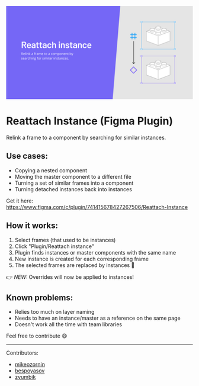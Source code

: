 ![logo](https://github.com/renancamm/figma-reattache-instance/blob/master/banner_2048x1024.png?raw=true)

# Reattach Instance (Figma Plugin)
Relink a frame to a component by searching for similar instances.

## Use cases:
- Copying a nested component
- Moving the master component to a different file
- Turning a set of similar frames into a component
- Turning detached instances back into instances

Get it here: https://www.figma.com/c/plugin/741415678427267506/Reattach-Instance


## How it works:
1. Select frames (that used to be instances)
2. Click "Plugin/Reattach instance"
3. Plugin finds instances or master components with the same name
4. New instance is created for each corresponding frame
5. The selected frames are replaced by instances 🎉

👉 *NEW:* Overrides will now be applied to instances!

## Known problems:
- Relies too much on layer naming
- Needs to have an instance/master as a reference on the same page
- Doesn't work all the time with team libraries

Feel free to contribute 😅


---

Contributors: 
- [mikeozornin](https://github.com/mikeozornin)
- [bespoyasov](https://github.com/bespoyasov)
- [zyumbik](https://twitter.com/zyumbik)




